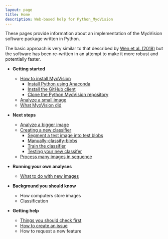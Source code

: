 ```yaml
---
layout: page
title: Home
description: Web-based help for Python_MyoVision
---
```


These pages provide information about an implementation of the MyoVision software package written in Python.

The basic approach is very similar to that described by [Wen et al. (2018)](https://www.physiology.org/doi/full/10.1152/japplphysiol.00762.2017) but the software has been re-written in an attempt to make it more robust and potentially faster.

+ **Getting started**
  + [How to install MyoVision](pages/how-to-install-myovision/how-to-install-myovision.html)
    + [Install Python using Anaconda](pages/how-to-install-myosion/install-python-using-anaconda/install-python-using-anaconda.html)
    + [Install the GitHub client](pages/how-to-install-myosion/install-the-github-client/install-the-github-client.html)
    + [Clone the Python MyoVision repository](pages/how-to-install-myosion/clone-the-python-myovision-repository/clone-the-python-myovision-repository)
  + [Analyze a small image](pages/analyze-a-small-image/analyze-a-small-image.html)
  + [What MyoVision did](pages/what-myovision-did/what-myovision-did.html)
  
  
+ **Next steps**
  + [Analyze a bigger image](pages/analyze-a-bigger-image/analyze-a-bigger-image.html)
  + [Creating a new classifier](pages/creating-a-new-classifier/creating-a-new-classifier.html)
    + [Segment a test image into test blobs](pages/creating-a-new-classifier/segment-a-test-image-into-test-blobs/segment-a-test-image-into-test-blobs.html)
    + [Manually-classify-blobs](pages/creating-a-new-classifier/manually-classify-blobs/manually-classify-blobs.html)
    + [Train the classifier](pages/creating-a-new-classifier/train-the-classifier/train-the-classifier.html)
    + [Testing your new classifer](pages/testing-your-new-classifier/testing-your-new-classifier.html)
  + [Process many images in sequence](pages/process-many-images-in-sequence/process-many-images-in-sequence.html)
  
  
+ **Running your own analyses**
  + [What to do with new images](pages/what-to-do-with-new-images/what-to-do-with-new-images.html)
  
  
+ **Background you should know**
  + How computers store images
  + Classification
  
  
+ **Getting help**
  + [Things you should check first](pages/help_and_resources/things-you-should-check-first/things-you-should-check-first.html)
  + [How to create an issue](pages/help_and_resources/how-to-create-an-issue/how-to-create-an-issue.html)
  + How to request a new feature
